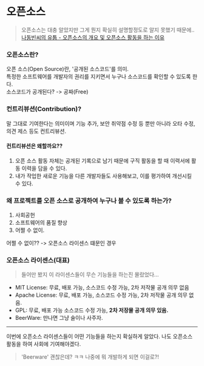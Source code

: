 # 오픈소스
> 오픈소스는 대충 알았지만 그게 뭔지 확실히 설명할정도로 알지 못했기 때문에.. 
> [나동빈씨의 유툽 - 오픈소스의 개요 및 오픈소스 활동을 하는 이유](https://youtu.be/bm2a5fozcms)

### 오픈소스란?
 오픈 소스(Open Source)란, '공개된 소스코드'를 의미.  
특정한 소프트웨어를 개발자의 권리를 지키면서 누구나 소스코드를 확인할 수 있도록 한다.   
소스코드가 공개된다? -> 공짜(Free)  

### 컨트리뷰션(Contribution)?
 말 그대로 기여한다는 의미이며 기능 추가, 보안 취약점 수정 등 뿐만 아니라 오타 수정, 의견 제스 등도 컨트리뷰션.   
   
#### 컨트리뷰션은 왜할까요??
 1. 오픈 소스 활동 자체는 공개된 기록으로 남기 때문에 구직 활동을 할 때 이력서에 활동 이력을 담을 수 있다.  
 2. 내가 작업한 새로운 기능을 다른 개발자들도 사용해보고, 이를 평가하여 개선시킬 수 있다.  
 
### 왜 프로젝트를 오픈 소스로 공개하여 누구나 볼 수 있도록 하는가?
 1. 사회공헌
 2. 소프트웨어의 품질 향상
 3. 어쩔 수 없이. 
 
어쩔 수 없이?? -> 오픈소스 라이센스 떄문인 경우  

### 오픈소스 라이센스(대표)  
> 들어만 봤지 이 라이센스들이 무슨 기능들을 하는진 몰랐었다...   

 * MIT License: 무료, 배포 가능, 소스코드 수정 가능, 2차 저작물 공개 의무 없음
 * Apache License: 무료, 배포 가능, 소스코드 수정 가능, 2차 저작물 공개 의무 없음.
 * GPL: 무료, 배포 가능 소스코드 수정 가능, **2차 저장물 공개 의무 있음.**
 * BeerWare: 만나면 그냥 술이나 사주자. 
 
* * *
이번에 오픈소스 라이센스들이 어떤 기능들을 하는지 확실하게 알았다. 
나도 오픈소스 활동을 하여 사회에 기여해야겠다. 
>'Beerware' 괜찮은데? ㅋㅋ 나중에 뭐 개발하게 되면 이걸로?!

